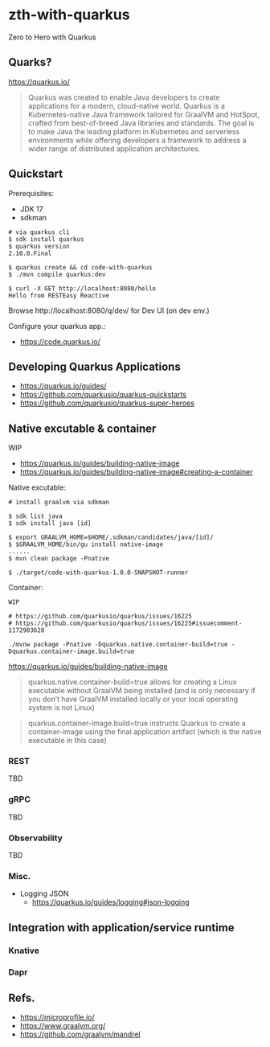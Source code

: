 # zth-with-quarkus
Zero to Hero with Quarkus

## Quarks?

https://quarkus.io/
> Quarkus was created to enable Java developers to create applications for a modern, cloud-native world. Quarkus is a Kubernetes-native Java framework tailored for GraalVM and HotSpot, crafted from best-of-breed Java libraries and standards. The goal is to make Java the leading platform in Kubernetes and serverless environments while offering developers a framework to address a wider range of distributed application architectures.


## Quickstart

Prerequisites:
- JDK 17
- sdkman

```
# via quarkus cli
$ sdk install quarkus
$ quarkus version
2.10.0.Final

$ quarkus create && cd code-with-quarkus
$ ./mvn compile quarkus:dev

$ curl -X GET http://localhost:8080/hello
Hello from RESTEasy Reactive

```

Browse http://localhost:8080/q/dev/ for Dev UI (on dev env.)

Configure your quarkus app.:
- https://code.quarkus.io/

## Developing Quarkus Applications

- https://quarkus.io/guides/
- https://github.com/quarkusio/quarkus-quickstarts
- https://github.com/quarkusio/quarkus-super-heroes

## Native excutable & container

WIP

- https://quarkus.io/guides/building-native-image
- https://quarkus.io/guides/building-native-image#creating-a-container

Native excutable:
```
# install graalvm via sdkman

$ sdk list java
$ sdk install java [id]

$ export GRAALVM_HOME=$HOME/.sdkman/candidates/java/[id]/
$ $GRAALVM_HOME/bin/gu install native-image
......
$ mvn clean package -Pnative

$ ./target/code-with-quarkus-1.0.0-SNAPSHOT-runner

```

Container:
```
WIP

# https://github.com/quarkusio/quarkus/issues/16225
# https://github.com/quarkusio/quarkus/issues/16225#issuecomment-1172903628

./mvnw package -Pnative -Dquarkus.native.container-build=true -Dquarkus.container-image.build=true

```

https://quarkus.io/guides/building-native-image
> quarkus.native.container-build=true allows for creating a Linux executable without GraalVM being installed (and is only necessary if you don’t have GraalVM installed locally or your local operating system is not Linux)

> quarkus.container-image.build=true instructs Quarkus to create a container-image using the final application artifact (which is the native executable in this case)

### REST

TBD

### gRPC

TBD

### Observability

TBD

### Misc.

- Logging JSON
  - https://quarkus.io/guides/logging#json-logging

## Integration with application/service runtime

### Knative

### Dapr

## Refs.

- https://microprofile.io/
- https://www.graalvm.org/
- https://github.com/graalvm/mandrel